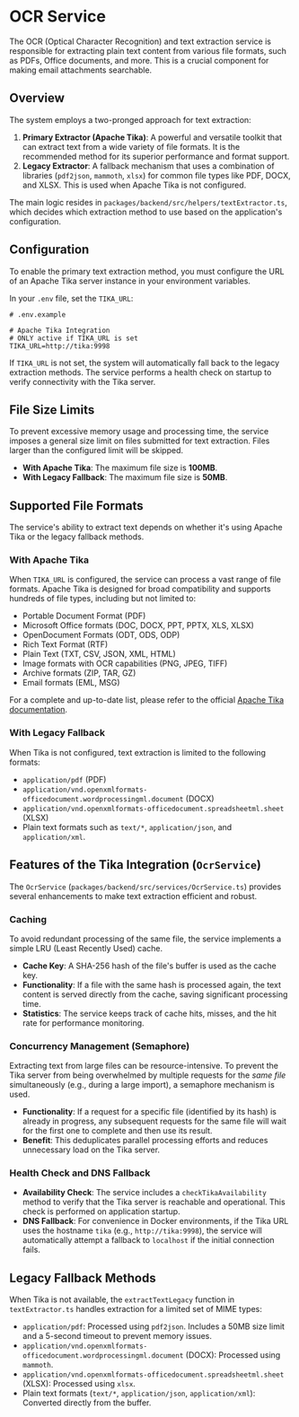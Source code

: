 # OCR Service

The OCR (Optical Character Recognition) and text extraction service is responsible for extracting plain text content from various file formats, such as PDFs, Office documents, and more. This is a crucial component for making email attachments searchable.

## Overview

The system employs a two-pronged approach for text extraction:

1.  **Primary Extractor (Apache Tika)**: A powerful and versatile toolkit that can extract text from a wide variety of file formats. It is the recommended method for its superior performance and format support.
2.  **Legacy Extractor**: A fallback mechanism that uses a combination of libraries (`pdf2json`, `mammoth`, `xlsx`) for common file types like PDF, DOCX, and XLSX. This is used when Apache Tika is not configured.

The main logic resides in `packages/backend/src/helpers/textExtractor.ts`, which decides which extraction method to use based on the application's configuration.

## Configuration

To enable the primary text extraction method, you must configure the URL of an Apache Tika server instance in your environment variables.

In your `.env` file, set the `TIKA_URL`:

```env
# .env.example

# Apache Tika Integration
# ONLY active if TIKA_URL is set
TIKA_URL=http://tika:9998
```

If `TIKA_URL` is not set, the system will automatically fall back to the legacy extraction methods. The service performs a health check on startup to verify connectivity with the Tika server.

## File Size Limits

To prevent excessive memory usage and processing time, the service imposes a general size limit on files submitted for text extraction. Files larger than the configured limit will be skipped.

- **With Apache Tika**: The maximum file size is **100MB**.
- **With Legacy Fallback**: The maximum file size is **50MB**.

## Supported File Formats

The service's ability to extract text depends on whether it's using Apache Tika or the legacy fallback methods.

### With Apache Tika

When `TIKA_URL` is configured, the service can process a vast range of file formats. Apache Tika is designed for broad compatibility and supports hundreds of file types, including but not limited to:

- Portable Document Format (PDF)
- Microsoft Office formats (DOC, DOCX, PPT, PPTX, XLS, XLSX)
- OpenDocument Formats (ODT, ODS, ODP)
- Rich Text Format (RTF)
- Plain Text (TXT, CSV, JSON, XML, HTML)
- Image formats with OCR capabilities (PNG, JPEG, TIFF)
- Archive formats (ZIP, TAR, GZ)
- Email formats (EML, MSG)

For a complete and up-to-date list, please refer to the official [Apache Tika documentation](https://tika.apache.org/3.2.3/formats.html).

### With Legacy Fallback

When Tika is not configured, text extraction is limited to the following formats:

- `application/pdf` (PDF)
- `application/vnd.openxmlformats-officedocument.wordprocessingml.document` (DOCX)
- `application/vnd.openxmlformats-officedocument.spreadsheetml.sheet` (XLSX)
- Plain text formats such as `text/*`, `application/json`, and `application/xml`.

## Features of the Tika Integration (`OcrService`)

The `OcrService` (`packages/backend/src/services/OcrService.ts`) provides several enhancements to make text extraction efficient and robust.

### Caching

To avoid redundant processing of the same file, the service implements a simple LRU (Least Recently Used) cache.

- **Cache Key**: A SHA-256 hash of the file's buffer is used as the cache key.
- **Functionality**: If a file with the same hash is processed again, the text content is served directly from the cache, saving significant processing time.
- **Statistics**: The service keeps track of cache hits, misses, and the hit rate for performance monitoring.

### Concurrency Management (Semaphore)

Extracting text from large files can be resource-intensive. To prevent the Tika server from being overwhelmed by multiple requests for the _same file_ simultaneously (e.g., during a large import), a semaphore mechanism is used.

- **Functionality**: If a request for a specific file (identified by its hash) is already in progress, any subsequent requests for the same file will wait for the first one to complete and then use its result.
- **Benefit**: This deduplicates parallel processing efforts and reduces unnecessary load on the Tika server.

### Health Check and DNS Fallback

- **Availability Check**: The service includes a `checkTikaAvailability` method to verify that the Tika server is reachable and operational. This check is performed on application startup.
- **DNS Fallback**: For convenience in Docker environments, if the Tika URL uses the hostname `tika` (e.g., `http://tika:9998`), the service will automatically attempt a fallback to `localhost` if the initial connection fails.

## Legacy Fallback Methods

When Tika is not available, the `extractTextLegacy` function in `textExtractor.ts` handles extraction for a limited set of MIME types:

- `application/pdf`: Processed using `pdf2json`. Includes a 50MB size limit and a 5-second timeout to prevent memory issues.
- `application/vnd.openxmlformats-officedocument.wordprocessingml.document` (DOCX): Processed using `mammoth`.
- `application/vnd.openxmlformats-officedocument.spreadsheetml.sheet` (XLSX): Processed using `xlsx`.
- Plain text formats (`text/*`, `application/json`, `application/xml`): Converted directly from the buffer.
